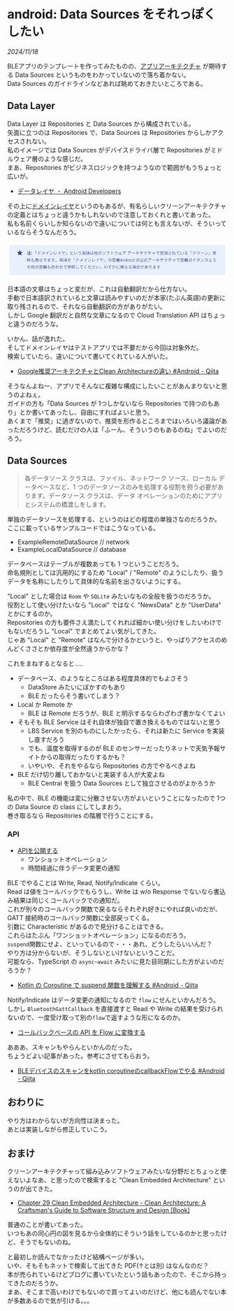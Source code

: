 # android: Data Sources をそれっぽくしたい

_2024/11/18_

BLEアプリのテンプレートを作ってみたものの、[アプリアーキテクチャ](https://developer.android.com/topic/architecture?hl=ja) が期待する Data Sources というものをわかっていないので落ち着かない。  
Data Sources のガイドラインなどあれば眺めておきたいところである。

## Data Layer

Data Layer は Repositories と Data Sources から構成されている。  
矢面に立つのは Repositories で、Data Sources は Repositories からしかアクセスされない。  
私のイメージでは Data Sources がデバイスドライバ層で Repositories がミドルウェア層のような感じだ。  
まあ、Repositories がビジネスロジックを持つようなので範囲がもうちょっと広いが。

* [データレイヤ  -  Android Developers](https://developer.android.com/topic/architecture/data-layer?hl=ja)

その上に[ドメインレイヤ](https://developer.android.com/topic/architecture/domain-layer?hl=ja)というのもあるが、有名らしいクリーンアーキテクチャの定義とはちょっと違うかもしれないので注意しておくれと書いてあった。  
私も名前くらいしか知らないので違いについては何とも言えないが、そういっているならそうなんだろう。

![image](20241118a-1.png)

日本語の文章はちょっと変だが、これは自動翻訳だから仕方ない。  
手動で日本語訳されていると文章は読みやすいのだが本家(たぶん英語)の更新に取り残されるので、それなら自動翻訳の方がありがたい。  
しかし Google 翻訳だと自然な文章になるので Cloud Translation API はちょっと違うのだろうな。

いかん、話が逸れた。  
そしてドメインレイヤはテストアプリでは不要だから今回は対象外だ。  
検索していたら、違いについて書いてくれている人がいた。  

* [Google推奨アーキテクチャとClean Architectureの違い #Android - Qiita](https://qiita.com/Nagumo-7960/items/2d810a2aafaadcd81bbf)

そうなんよねー、アプリでそんなに複雑な構成にしたいことがあんまりないと思うのよねぇ。  
ガイドの方も「Data Sources が 1つしかないなら Repositories で持つのもあり」とか書いてあったし、自由にすればよいと思う。  
あくまで「推奨」に過ぎないので、推奨を形作るところまではいろいろ議論があっただろうけど、読むだけの人は「ふーん、そういうのもあるのね」でよいのだろう。

## Data Sources

> 各データソース クラスは、ファイル、ネットワーク ソース、ローカル データベースなど、1 つのデータソースのみを処理する役割を担う必要があります。データソース クラスは、データ オペレーションのためにアプリとシステムの橋渡しをします。

単独のデータソースを処理する、というのはどの程度の単独さなのだろうか。  
ここに載っているサンプルコードではこうなっている。

* ExampleRemoteDataSource // network
* ExampleLocalDataSource  // database

データベースはテーブルが複数あっても 1 つということだろう。  
命名規則としては汎用的にするため "Local" / "Remote" のようにしたり、扱うデータを名称にしたりして具体的な名前を出さないようにする。

"Local" とした場合は `Room` や `SQLite` みたいなもの全般を扱うのだろうか。  
役割として使い分けたいなら "Local" ではなく "NewsData" とか "UserData" とかにするのか。  
Repositories の方も要件さえ満たしてくれれば細かい使い分けをしたいわけでもないだろうし "Local" でまとめてよい気がしてきた。  
じゃあ "Local" と "Remote" はなんで分けるかというと、やっぱりアクセスのめんどくささとか依存度が全然違うからかな？

これをまねするとなると.....

* データベース、のようなところはある程度具体的でもよさそう
  * DataStore みたいにぼかすのもあり
  * BLE だったらそう書いてしまう？
* Local か Remote か
  * BLE は Remote だろうが、BLE と明示するならわざわざ書かなくてよい
* そもそも BLE Service はそれ自体が独自で置き換えるものではないと思う
  * LBS Service を別のものにしたかったら、それは新たに Service を実装し直すだろう
  * でも、温度を取得するのが BLE のセンサーだったりネットで天気予報サイトからの取得だったりするかも？
  * いやいや、それをやるなら Repositories の方でやるべきよね
* BLE だけ切り離しておかないと実装する人が大変よね
  * BLE Central を扱う Data Sources として独立させるのがよかろうか

私の中で、BLE の機能は変に分散させない方がよいということになったので 1つの Data Source の class にしてしまおう。  
巻き取るなら Repositories の階層で行うことにする。

### API

* [APIを公開する](https://developer.android.com/topic/architecture/data-layer?hl=ja#expose-apis)
  * ワンショットオペレーション
  * 時間経過に伴うデータ変更の通知

BLE でやることは Write, Read, Notify/Indicate くらい。  
Read は値をコールバックでもらうし、Write は w/o Response でないなら書込み結果は同じくコールバックでの通知だ。  
これが別々のコールバック関数で戻るならそれぞれ好きにやれば良いのだが、GATT 接続時のコールバック関数に全部戻ってくる。  
引数に Characteristic があるので見分けることはできる。  
これらはたぶん「ワンショットオペレーション」になるのだろう。  
`suspend`関数にせよ、といっているので・・・あれ、どうしたらいいんだ？  
やり方は分からないが、そうしないといけないということだ。  
可能なら、TypeScript の `async`-`await` みたいに見た目同期にした方がよいのだろうか？  

* [Kotlin の Coroutine で suspend 関数を理解する #Android - Qiita](https://qiita.com/duke105/items/b5be074c79c6bed4d560)

Notify/Indicate はデータ変更の通知になるので `flow` にせんといかんだろう。  
しかし `BluetoothGattCallback` を直接渡すと Read や Write の結果を受けられないので、一度受け取って別の`flow`で返すような形になるのか。  

* [コールバックベースの API を Flow に変換する](https://developer.android.com/kotlin/flow?hl=ja#callback)

あああ、スキャンもやらんといかんのだった。  
ちょうどよい記事があった。参考にさせてもらおう。

* [BLEデバイスのスキャンをkotlin coroutineのcallbackFlowでやる #Android - Qiita](https://qiita.com/cnaos/items/c5e40ea7d1ec85a03791)

## おわりに

やり方はわからないが方向性は決まった。  
あとは実装しながら修正していこう。

## おまけ

クリーンアーキテクチャって組み込みソフトウェアみたいな分野だとちょっと使えないよなあ、と思ったので検索すると "Clean Embedded Architecture" というのが出てきた。

* [Chapter 29 Clean Embedded Architecture - Clean Architecture: A Craftsman's Guide to Software Structure and Design \[Book\]](https://www.oreilly.com/library/view/clean-architecture-a/9780134494272/ch29.xhtml)

普通のことが書いてあった。  
いつもあの同心円の図を見るから全体的にそういう話をしているのかと思ったけど、そうでもないのね。

と最初しか読んでなかったけど結構ページが多い。  
いや、そもそもネットで検索して出てきた PDF(↑とは別) はなんなのだ？  
本が売られているけどブログに書いていたという話もあったので、そこから持ってきたのだろうか。  
まあ、そこまで高いわけでもないので買ってよいのだけど、他にも読んでない本が多数あるので気が引ける。。。
